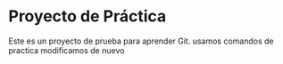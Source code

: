 # Proyecto de Práctica
Este es un proyecto de prueba para aprender Git.
usamos comandos de practica 
modificamos de nuevo 

